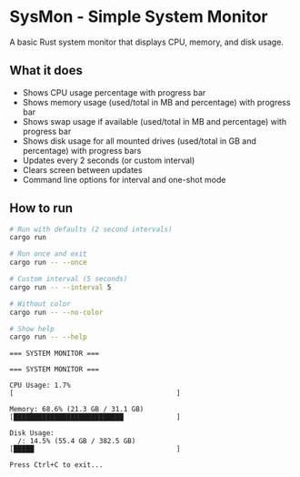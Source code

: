 # SysMon - Simple System Monitor

A basic Rust system monitor that displays CPU, memory, and disk usage.

## What it does

- Shows CPU usage percentage with progress bar
- Shows memory usage (used/total in MB and percentage) with progress bar  
- Shows swap usage if available (used/total in MB and percentage) with progress bar
- Shows disk usage for all mounted drives (used/total in GB and percentage) with progress bars
- Updates every 2 seconds (or custom interval)
- Clears screen between updates
- Command line options for interval and one-shot mode

## How to run

```bash
# Run with defaults (2 second intervals)
cargo run

# Run once and exit
cargo run -- --once

# Custom interval (5 seconds)
cargo run -- --interval 5

# Without color
cargo run -- --no-color

# Show help
cargo run -- --help
```

```
=== SYSTEM MONITOR ===

=== SYSTEM MONITOR ===

CPU Usage: 1.7%
[                                        ]

Memory: 68.6% (21.3 GB / 31.1 GB)
[███████████████████████████             ]

Disk Usage:
  /: 14.5% (55.4 GB / 382.5 GB)
[█████                                   ]

Press Ctrl+C to exit...
```

